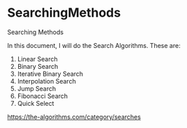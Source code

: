# SearchingMethods
Searching Methods

In this document, I will do the Search Algorithms. These are:

1. Linear Search
2. Binary Search
3. Iterative Binary Search
4. Interpolation Search
5. Jump Search
6. Fibonacci Search
7. Quick Select

https://the-algorithms.com/category/searches
